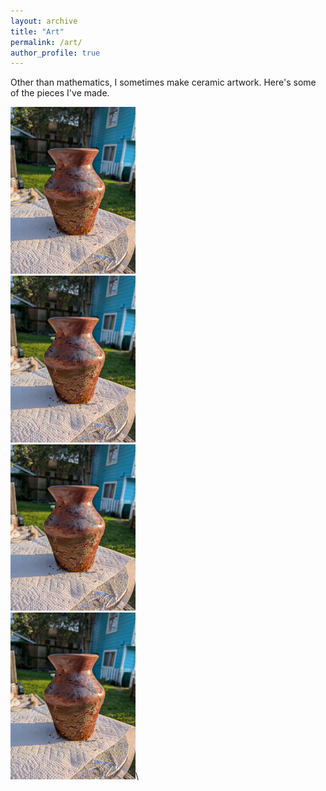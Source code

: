 ```yaml
---
layout: archive
title: "Art"
permalink: /art/
author_profile: true
---
```


Other than mathematics, I sometimes make ceramic artwork. Here's some of the pieces I've made.

<img src="../images/Miles.jpg" alt="isolated" width="200"/>\
<img src="../images/Miles.jpg" alt="isolated" width="200"/>\
<img src="../images/Miles.jpg" alt="isolated" width="200"/>\
<img src="../images/Miles.jpg" alt="isolated" width="200"/>\


